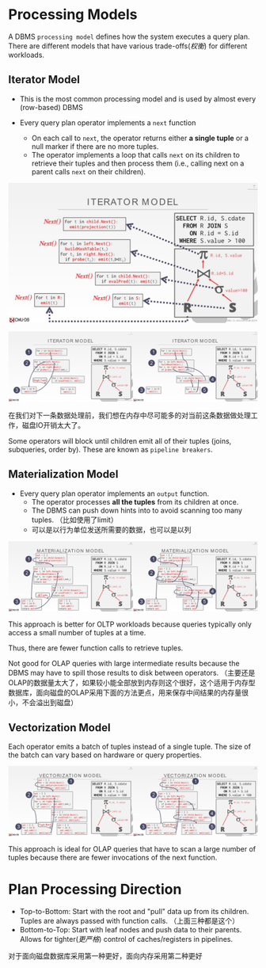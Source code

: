 # Processing Models

A DBMS `processing model` defines how the system executes a query plan. There are different models that have various trade-offs(*权衡*) for different workloads.

## Iterator Model

- This is the most common processing model and is used by almost every (row-based) DBMS

- Every query plan operator implements a `next` function
  - On each call to `next`, the operator returns either **a single tuple** or a null marker if there are no more tuples.
  - The operator implements a loop that calls `next` on its children to retrieve their tuples and then process them (i.e., calling next on a parent calls `next` on their children).

![12-queryexecution1_7](CMU445-12-Query-Execution1/12-queryexecution1_7-16558545467531.JPG)

![](CMU445-12-Query-Execution1/20220622073430.png)

在我们对下一条数据处理前，我们想在内存中尽可能多的对当前这条数据做处理工作，磁盘IO开销太大了。

Some operators will block until children emit all of their tuples (joins, subqueries, order by). These are known as `pipeline breakers`.

## Materialization Model

- Every query plan operator implements an `output` function. 
  - The operator processes **all the tuples** from its children at once.
  - The DBMS can push down hints into to avoid scanning  too many tuples. （比如使用了limit）
  - 可以是以行为单位发送所需要的数据，也可以是以列

![](CMU445-12-Query-Execution1/20220622074557.png)

This approach is better for OLTP workloads because queries typically only access a small number of tuples at a time. 

Thus, there are fewer function calls to retrieve tuples. 

Not good for OLAP queries with large intermediate results because the DBMS may have to spill those results to disk between operators. （主要还是OLAP的数据量太大了，如果较小能全部放到内存则这个很好，这个适用于内存型数据库，面向磁盘的OLAP采用下面的方法更点，用来保存中间结果的内存量很小，不会溢出到磁盘）

## Vectorization Model

Each operator emits a batch of tuples instead of a  single tuple. The size of the batch can vary based on hardware or  query properties.

![](CMU445-12-Query-Execution1/20220622081817.png)

This approach is ideal for OLAP queries that have to scan a large number of tuples because there are fewer invocations of the next function.

# Plan Processing Direction

- Top-to-Bottom: Start with the root and "pull" data up from its children. Tuples are always passed with function calls. （上面三种都是这个）
- Bottom-to-Top:  Start with leaf nodes and push data to their parents. Allows for tighter(*更严格*) control of caches/registers in pipelines.

对于面向磁盘数据库采用第一种更好，面向内存采用第二种更好

